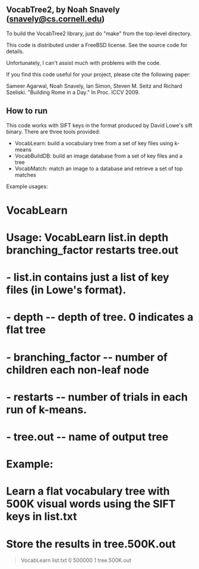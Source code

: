 VocabTree2, by Noah Snavely (snavely@cs.cornell.edu)
----------------------------------------------------

To build the VocabTree2 library, just do "make" from the top-level
directory.

This code is distributed under a FreeBSD license.  See the source code
for details.

Unfortunately, I can't assist much with problems with the code.

If you find this code useful for your project, please cite the
following paper:

  Sameer Agarwal, Noah Snavely, Ian Simon, Steven M. Seitz and Richard
  Szeliski.  "Building Rome in a Day."  In Proc. ICCV 2009.

How to run
----------

This code works with SIFT keys in the format produced by David Lowe's
sift binary.  There are three tools provided:

 - VocabLearn: build a vocabulary tree from a set of key files using k-means
 - VocabBuildDB: build an image database from a set of key files and a tree
 - VocabMatch: match an image to a database and retrieve a set of top matches

Example usages:

  # VocabLearn  
  # Usage: VocabLearn list.in depth branching_factor restarts tree.out  
  #  - list.in contains just a list of key files (in Lowe's format).  
  #  - depth -- depth of tree. 0 indicates a flat tree  
  #  - branching_factor -- number of children each non-leaf node  
  #  - restarts -- number of trials in each run of k-means.  
  #  - tree.out -- name of output tree  
  #  
  # Example:  
  # Learn a flat vocabulary tree with 500K visual words using the SIFT keys in list.txt  
  # Store the results in tree.500K.out  
  > VocabLearn list.txt 0 500000 1 tree.500K.out  
  


